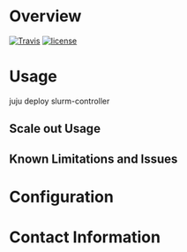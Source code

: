 # Overview
[![Travis](https://travis-ci.org/hunt-genes/charm-slurm-node.svg?branch=master)](https://travis-ci.org/hunt-genes/charm-slurm-node) [![license](https://img.shields.io/github/license/hunt-genes/charm-slurm-node.svg)](./copyright)

# Usage

  juju deploy slurm-controller

## Scale out Usage

## Known Limitations and Issues

# Configuration

# Contact Information
